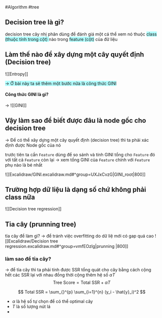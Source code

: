 #Algorithm #tree 

## Decision tree là gì?
decision tree cây nhị phân dùng để đánh giá một cá thể xem nó thuộc <span style="background:#b1ffff">class (thuộc tính trong cột) </span>nào trong <span style="background:#b1ffff">feature (cột)</span> của đữ liệu

## Làm thế nào để xây dựng một cây quyết định (Decision tree)

![[Entropy]]

<span style="background:#b1ffff">-> Ở bài này ta sẽ thêm một bước nữa là công thức GINI</span>

#### Công thức GINI là gì?

-> ![[GINI]]
## Vậy làm sao để biết được đâu là node gốc cho decision tree
-> Để có thể xây dựng một cây quyết định (decision tree) thì ta phải xác định được Node gốc của nó 

trước tiên ta cần `Feature` dùng để so sánh và tính GINI tổng cho `Feature` đó với tất cả `Feature` còn lại
-> xem tổng GINI của `Feature` chính với `Feature` phụ nào là bé nhất

![[Excalidraw/GINI.excalidraw.md#^group=UXJxCvzG|GINI_root|800]]

## Trường hợp dữ liệu là dạng số chứ không phải class nữa

![[Decision tree regression]]

## Tỉa cây (prunning tree)
tỉa cây để làm gì?
-> để tránh việc overfitting do dữ liệ mới có gap quá cao 
![[Excalidraw/Decision tree regression.excalidraw.md#^group=vmfEOzlg|prunning |800]]
### làm sao để tỉa cây?
-> để tỉa cây thì ta phải tính được SSR tổng quát cho cây 
bằng cách cộng hết các SSR lại với nhau đồng thời cộng thêm hệ số $\alpha T$ 
$$\text{Tree Score} = \text{Total SSR} + \alpha T$$

$$
Total SSR = \sum_{}^{p} \sum_{i=1}^{n} (y_i - \hat{y}_i)^2
$$
- $\alpha$ là hệ số tự chọn để có thể optimal cây
- $T$ là số lượng nút lá
- 